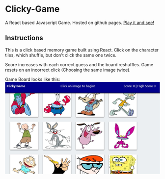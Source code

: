 # Clicky-Game
A React based Javascript Game. Hosted on github pages.
[Play it and see!](https://thorleye.github.io/Clicky-Game/)


## Instructions
This is a click based memory game built using React. Click on the character tiles, which shuffle, but don't click the same one twice. 

Score increases with each correct guess and the board reshuffles. 
Game resets on an incorrect click (Choosing the same image twice).


Game Board looks like this:
![Game Board](./clicky-game/src/assets/background/Board.JPG)

